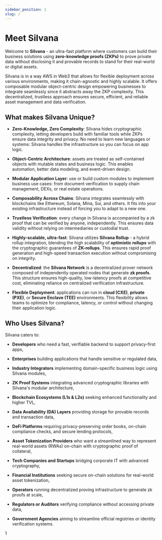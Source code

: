 ```yaml
---
sidebar_position: 1
slug: /
---
```


# Meet Silvana

Welcome to **Silvana** - an ultra-fast platform where customers can build their business solutions using **zero-knowledge proofs (ZKPs)** to prove private data without disclosing it and provable records to stand for their real-world or digital assets.

Silvana is in a way AWS in Web3 that allows for flexible deployment across various environments, making it chain-agnostic and highly scalable. It offers composable modular object-centric design empowering businesses to integrate seamlessly since it abstracts away the ZKP complexity. This decentralized, trustless approach ensures secure, efficient, and reliable asset management and data verification.

## What makes Silvana Unique?
- **Zero-Knowledge, Zero Complexity**: Silvana hides cryptographic complexity, letting developers build with familiar tools while ZKPs ensure data integrity and privacy. No need to learn new languages or systems: Silvana handles the infrastructure so you can focus on app logic.

- **Object-Centric Architecture**: assets are treated as self-contained objects with mutable states and business logic. This enables automation, better data modeling, and event-driven design.

- **Modular Application Layer**: use or build custom modules to implement business use cases: from document verification to supply chain management, DEXs, or real estate operations.

- **Composability Across Chains**: Silvana integrates seamlessly with blockchains like Ethereum, Solana, Mina, Sui, and others. It fits into your existing infrastructure instead of forcing you to adapt to a new one.

- **Trustless Verification**: every change in Silvana is accompanied by a zk proof that can be verified by anyone, independently. This ensures data validity without relying on intermediaries or custodial trust.

- **Highly-scalable, ultra-fast**: Silvana utilizes **Silvana Rollup** - a hybrid rollup integration, blending the high scalability of **optimistic rollups** with the cryptographic guarantees of **ZK-rollups**. This ensures rapid proof generation and high-speed transaction execution without compromising on integrity.

- **Decentralized**: the **Silvana Network** is a decentralized prover network composed of independently operated nodes that generate **zk proofs**. This structure ensures high-quality, low-latency proofs at competitive cost, eliminating reliance on centralized verification infrastructure.

- **Flexible Deployment**: applications can run in **cloud (CXE)**, **private (PXE)**, or **Secure Enclave (TEE)** environments. This flexibility allows teams to optimize for compliance, latency, or control without changing their application logic.

## Who Uses Silvana?
Silvana caters to:
- **Developers** who need a fast, verifiable backend to support privacy-first apps,

- **Enterprises** building applications that handle sensitive or regulated data,

- **Industry Integrators** implementing domain-specific business logic using Silvana modules,

- **ZK Proof Systems** integrating advanced cryptographic libraries with Silvana's modular architecture,

- **Blockchain Ecosystems (L1s & L2s)** seeking enhanced functionality and higher TVL,

- **Data Availability (DA) Layers** providing storage for provable records and transaction data,

- **DeFi Platforms** requiring privacy-preserving order books, on-chain compliance checks, and secure lending protocols,

- **Asset Tokenization Providers** who want a streamlined way to represent real-world assets (RWAs) on-chain with cryptographic proof of collateral,

- **Tech Companies and Startups** bridging corporate IT with advanced cryptography,

- **Financial Institutions** seeking secure on-chain solutions for real-world asset tokenization,

- **Operators** running decentralized proving infrastructure to generate zk proofs at scale,

- **Regulators or Auditors** verifying compliance without accessing private data,

- **Government Agencies** aiming to streamline official registries or identity verification systems.

1